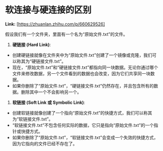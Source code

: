# 软连接与硬连接的区别



 **Link:** [https://zhuanlan.zhihu.com/p/660629526]



假设我们有一个文件夹，里面有一个名为“原始文件.txt”的文件。

1. **硬链接 (Hard Link)**:

* 创建硬链接就像在文件夹中为“原始文件.txt”创建了一个镜像或克隆，我们可以称其为“硬链接文件.txt”。
* 现在，“原始文件.txt”和“硬链接文件.txt”都指向同一块数据。无论你通过哪个文件来修改数据，另一个文件看到的数据也会改变，因为它们共享同一块数据。
* 如果你删除了“原始文件.txt”，“硬链接文件.txt”仍然存在，并且包含所有的数据。删除其中一个不会影响另一个。

  


1. **软链接 (Soft Link 或 Symbolic Link)**:

* 创建软链接就像创建了一个指向“原始文件.txt”的快捷方式，我们可以称其为“软链接文件.txt”。
* “软链接文件.txt”不包含任何实际的数据，它只是指向“原始文件.txt”的一个指针或快捷方式。
* 如果你删除了“原始文件.txt”，“软链接文件.txt”会变成一个失效的快捷方式，因为它指向的文件已经不存在了。

